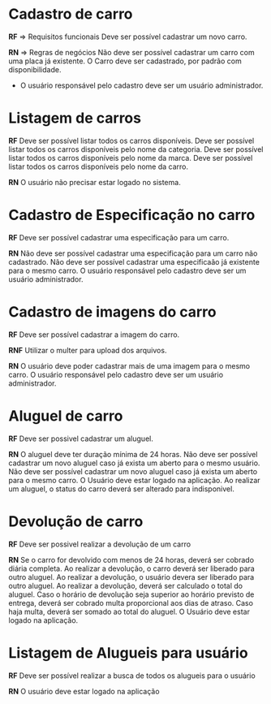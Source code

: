 # Cadastro de carro

**RF** => Requisitos funcionais
Deve ser possível cadastrar um novo carro.

**RN** => Regras de negócios
Não deve ser possível cadastrar um carro com uma placa já existente.
O Carro deve ser cadastrado, por padrão com disponibilidade.
* O usuário responsável pelo cadastro deve ser um usuário administrador.

# Listagem de carros

**RF**
Deve ser possível listar todos os carros disponíveis.
Deve ser possível listar todos os carros disponíveis pelo nome da categoria.
Deve ser possível listar todos os carros disponíveis pelo nome da marca.
Deve ser possível listar todos os carros disponíveis pelo nome da carro.

**RN**
O usuário não precisar estar logado no sistema.


# Cadastro de Especificação no carro

**RF**
Deve ser possível cadastrar uma especificação para um carro.

**RN**
Não deve ser possível cadastrar uma especificação para um carro não cadastrado.
Não deve ser possível cadastrar uma especificaão já existente para o mesmo carro.
O usuário responsável pelo cadastro deve ser um usuário administrador.

# Cadastro de imagens do carro

**RF**
Deve ser possível cadastrar a imagem do carro.

**RNF**
Utilizar o multer para upload dos arquivos.

**RN**
O usuário deve poder cadastrar mais de uma imagem para o mesmo carro.
O usuário responsável pelo cadastro deve ser um usuário administrador.

# Aluguel de carro

**RF**
Deve ser possivel cadastrar um aluguel.

**RN**
O aluguel deve ter duração mínima de 24 horas.
Não deve ser possível cadastrar um novo aluguel caso já exista um aberto para o mesmo usuário.
Não deve ser possível cadastrar um novo aluguel caso já exista um aberto para o mesmo carro.
O Usuário deve estar logado na aplicação.
Ao realizar um aluguel, o status do carro deverá ser alterado para indisponivel.

# Devolução de carro

**RF**
Deve ser possivel realizar a devolução de um carro

**RN**
Se o carro for devolvido com menos de 24 horas, deverá ser cobrado diária completa.
Ao realizar a devolução, o carro deverá ser liberado para outro aluguel.
Ao realizar a devolução, o usuário devera ser liberado para outro aluguel.
Ao realizar a devolução, deverá ser calculado o total do aluguel.
Caso o horário de devolução seja superior ao horário previsto de entrega, deverá ser cobrado multa proporcional aos dias de atraso.
Caso haja multa, deverá ser somado ao total do aluguel.
O Usuário deve estar logado na aplicação.

# Listagem de Alugueis para usuário

**RF**
Deve ser possível realizar a busca de todos os alugueis para o usuário

**RN**
O usuário deve estar logado na aplicação